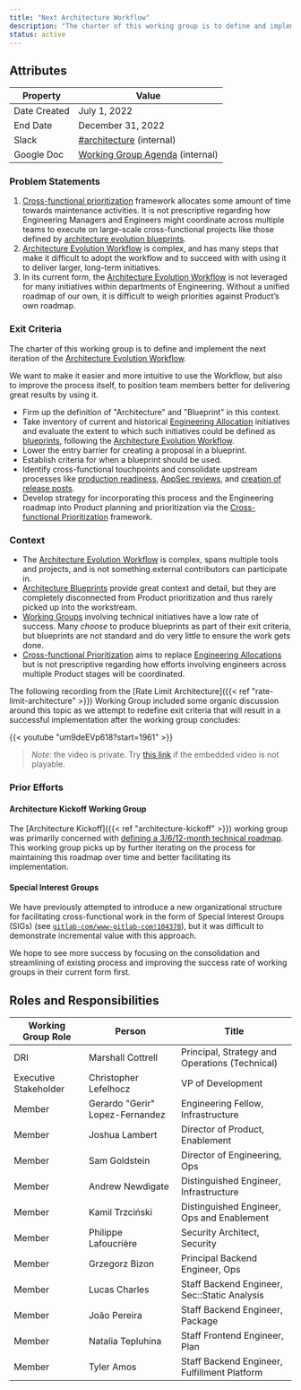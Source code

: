 ```yaml
---
title: "Next Architecture Workflow"
description: "The charter of this working group is to define and implement the next iteration of the Architecture Evolution Workflow."
status: active
---
```


## Attributes

| Property        | Value                                         |
|-----------------|-----------------------------------------------|
| Date Created    | July 1, 2022                                  |
| End Date        | December 31, 2022                             |
| Slack           | [#architecture][slack-channel] (internal)     |
| Google Doc      | [Working Group Agenda][agenda-doc] (internal) |

### Problem Statements

1. [Cross-functional prioritization][next-prioritization] framework allocates
   some amount of time towards maintenance activities. It is not prescriptive
   regarding how Engineering Managers and Engineers might coordinate across
   multiple teams to execute on large-scale cross-functional projects like those
   defined by [architecture evolution blueprints][blueprints].
1. [Architecture Evolution Workflow][evolution-workflow] is complex, and has
   many steps that make it difficult to adopt the workflow and to succeed with
   with using it to deliver larger, long-term initiatives.
1. In its current form, the [Architecture Evolution Workflow][evolution-workflow]
   is not leveraged for many initiatives within departments of Engineering. Without
   a unified roadmap of our own, it is difficult to weigh priorities against
   Product’s own roadmap.

### Exit Criteria

The charter of this working group is to define and implement the next iteration of the
[Architecture Evolution Workflow](https://about.gitlab.com/handbook/engineering/architecture/workflow/).

We want to make it easier and more intuitive to use the Workflow, but also to
improve the process itself, to position team members better for delivering
great results by using it.

- Firm up the definition of "Architecture" and "Blueprint" in this context.
- Take inventory of current and historical [Engineering Allocation][engineering-allocations]
  initiatives and evaluate the extent to which such initiatives could be defined as
  [blueprints][blueprints], following the [Architecture Evolution Workflow][evolution-workflow].
- Lower the entry barrier for creating a proposal in a blueprint.
- Establish criteria for when a blueprint should be used.
- Identify cross-functional touchpoints and consolidate upstream processes like
  [production readiness](https://about.gitlab.com/handbook/engineering/infrastructure/production/readiness/),
  [AppSec reviews](/handbook/security/security-engineering/application-security/runbooks/review-process),
  and [creation of release posts](https://about.gitlab.com/handbook/marketing/blog/release-posts/).
- Develop strategy for incorporating this process and the Engineering roadmap into Product planning
  and prioritization via the [Cross-functional Prioritization][next-prioritization] framework.

### Context

- The [Architecture Evolution Workflow][evolution-workflow] is complex, spans
  multiple tools and projects, and is not something external contributors can
  participate in.
- [Architecture Blueprints][blueprints] provide great context and detail, but
  they are completely disconnected from Product prioritization and thus rarely
  picked up into the workstream.
- [Working Groups](/handbook/company/team/structure/working-groups/) involving technical
  initiatives have a low rate of success. Many *choose* to produce blueprints
  as part of their exit criteria, but blueprints are not standard and do very
  little to ensure the work gets done.
- [Cross-functional Prioritization][next-prioritization] aims to replace
  [Engineering Allocations][engineering-allocations] but is not prescriptive
  regarding how efforts involving engineers across multiple Product stages will
  be coordinated.

The following recording from the
[Rate Limit Architecture]({{< ref "rate-limit-architecture" >}})
Working Group included some organic discussion around this topic as we attempt
to redefine exit criteria that will result in a successful implementation after
the working group concludes:

{{< youtube "um9deEVp618?start=1961" >}}

> *Note:* the video is private. Try [this link](https://www.youtube.com/watch?v=um9deEVp618&t=1961s)
> if the embedded video is not playable.

### Prior Efforts

#### Architecture Kickoff Working Group

The [Architecture Kickoff]({{< ref "architecture-kickoff" >}}) working group
was primarily concerned with [defining a 3/6/12-month technical roadmap](https://about.gitlab.com/handbook/engineering/architecture/roadmap/).
This working group picks up by further iterating on the process for maintaining this roadmap over time
and better facilitating its implementation.

#### Special Interest Groups

We have previously attempted to introduce a new organizational structure for facilitating cross-functional
work in the form of Special Interest Groups (SIGs)
(see [`gitlab-com/www-gitlab-com!104378`](https://gitlab.com/gitlab-com/www-gitlab-com/-/merge_requests/104378)),
but it was difficult to demonstrate incremental value with this approach.

We hope to see more success by focusing on the consolidation and streamlining of existing process
and improving the success rate of working groups in their current form first.

## Roles and Responsibilities

| Working Group Role       | Person                          | Title                                          |
|--------------------------|---------------------------------|------------------------------------------------|
| DRI                      | Marshall Cottrell               | Principal, Strategy and Operations (Technical) |
| Executive Stakeholder    | Christopher Lefelhocz           | VP of Development                              |
| Member                   | Gerardo "Gerir" Lopez-Fernandez | Engineering Fellow, Infrastructure             |
| Member                   | Joshua Lambert                  | Director of Product, Enablement                |
| Member                   | Sam Goldstein                   | Director of Engineering, Ops                   |
| Member                   | Andrew Newdigate                | Distinguished Engineer, Infrastructure         |
| Member                   | Kamil Trzciński                 | Distinguished Engineer, Ops and Enablement     |
| Member                   | Philippe Lafoucrière            | Security Architect, Security                   |
| Member                   | Grzegorz Bizon                  | Principal Backend Engineer, Ops                |
| Member                   | Lucas Charles                   | Staff Backend Engineer, Sec::Static Analysis   |
| Member                   | João Pereira                    | Staff Backend Engineer, Package                |
| Member                   | Natalia Tepluhina               | Staff Frontend Engineer, Plan                  |
| Member                   | Tyler Amos                      | Staff Backend Engineer, Fulfillment Platform  |

[slack-channel]: https://gitlab.slack.com/archives/CJ4DB7517
[agenda-doc]: https://docs.google.com/document/d/1n1pslXw6yeoqRmsWGi4VYu9bPg8k46IIXqdUTJR8HSU
[next-prioritization]: /handbook/product/cross-functional-prioritization/
[blueprints]: https://gitlab.com/gitlab-org/gitlab/-/tree/master/doc/architecture/blueprints
[evolution-workflow]: /handbook/engineering/architecture/workflow/
[engineering-allocations]: /handbook/engineering/#engineering-allocation
